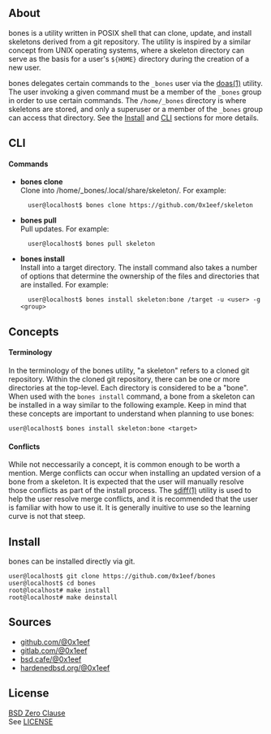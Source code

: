 ## About

bones is a utility written in POSIX shell that can clone,
update, and install skeletons derived from a git repository.
The utility is inspired by a similar concept from UNIX operating
systems, where a skeleton directory can serve as the basis for
a user's `${HOME}` directory during the creation of a new user.

bones delegates certain commands to the `_bones` user via the
[doas(1)](https://man.openbsd.org/doas)
utility. The user invoking a given command must be a member of
the `_bones` group in order to use certain commands. The `/home/_bones`
directory is where skeletons are stored, and only a superuser
or a member of the `_bones` group can access that directory.
See the [Install](#install) and [CLI](#cli) sections for more
details.

## CLI

#### Commands

* **bones clone** <br>
Clone into /home/_bones/.local/share/skeleton/. For example:

        user@localhost$ bones clone https://github.com/0x1eef/skeleton

* **bones pull** <br>
Pull updates. For example:

        user@localhost$ bones pull skeleton

* **bones install** <br>
Install into a target directory. The install command also takes
a number of options that determine the ownership of the files
and directories that are installed. For example:

        user@localhost$ bones install skeleton:bone /target -u <user> -g <group>

## Concepts

#### Terminology

In the terminology of the bones utility, "a skeleton" refers
to a cloned git repository. Within the cloned git repository,
there can be one or more directories at the top-level.
Each directory is considered to be a "bone". When used with
the `bones install` command, a bone from a skeleton can be
installed in a way similar to the following example.
Keep in mind that these concepts are important to understand
when planning to use bones:

    user@localhost$ bones install skeleton:bone <target>

#### Conflicts

While not neccessarily a concept, it is common enough to be worth
a mention. Merge conflicts can occur when installing an updated
version of a bone from a skeleton. It is expected that the user
will manually resolve those conflicts as part of the install
process. The
[sdiff(1)](https://man.freebsd.org/cgi/man.cgi?sdiff)
utility is used to help the user resolve merge conflicts, and
it is recommended that the user is familiar with how to use it.
It is generally inuitive to use so the learning curve is not that
steep.

## Install

bones can be installed directly via git.

    user@localhost$ git clone https://github.com/0x1eef/bones
    user@localhost$ cd bones
    root@localhost# make install
    root@localhost# make deinstall

## Sources

* [github.com/@0x1eef](https://github.com/0x1eef/bones)
* [gitlab.com/@0x1eef](https://gitlab.com/0x1eef/bones)
* [bsd.cafe/@0x1eef](https://brew.bsd.cafe/0x1eef/bones)
* [hardenedbsd.org/@0x1eef](https://git.hardenedbsd.org/0x1eef/bones)

## License

[BSD Zero Clause](https://choosealicense.com/licenses/0bsd/) <br>
See [LICENSE](./share/bones/LICENSE)
